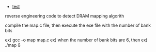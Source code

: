 * [test](test/test.md)

reverse engineering code to detect DRAM mapping algorith

compile the map.c file, then execute the exe file with the number of bank bits

ex) gcc -o map map.c
ex) when the number of bank bits are 6, then 
ex) ./map 6
